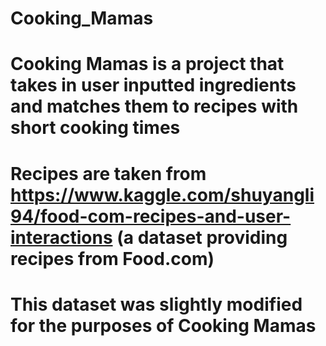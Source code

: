 # Cooking_Mamas
# Cooking Mamas is a project that takes in user inputted ingredients and matches them to recipes with short cooking times
# Recipes are taken from https://www.kaggle.com/shuyangli94/food-com-recipes-and-user-interactions (a dataset providing recipes from Food.com)
# This dataset was slightly modified for the purposes of Cooking Mamas
